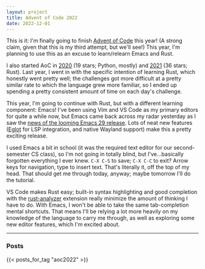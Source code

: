 ```yaml
---
layout: project
title: Advent of Code 2022
date: 2022-12-01
---
```


This is it: I'm finally going to finish
[Advent of Code](https://adventofcode.com/) this year! (A strong
claim, given that this is my third attempt, but we'll see!) This year, I'm
planning to use this as an excuse to learn/relearn Emacs and Rust.

<!--more-->

I also started AoC in
[2020](https://github.com/ChandlerSwift/aoc/tree/main/2020) (19 stars; Python,
mostly) and [2021](https://github.com/ChandlerSwift/aoc/tree/main/aoc2021) (36
stars; Rust). Last year, I went in with the specific intention of learning Rust,
which honestly went pretty well; the challenges got more difficult at a pretty
similar rate to which the language grew more familiar, so I ended up spending a
pretty consistent amount of time on each day's challenge.

This year, I'm going to continue with Rust, but with a different learning
component: Emacs! I've been using Vim and VS Code as my primary editors for
quite a while now, but Emacs came back across my radar yesterday as I saw the
[news of the looming Emacs 29 release](https://blog.phundrak.com/emacs-29-what-can-we-expect/).
Lots of neat new features ([Eglot](https://github.com/joaotavora/eglot) for LSP
integration, and native Wayland support) make this a pretty exciting release.

I used Emacs a bit in school (it was the required text editor for our
second-semester CS class), so I'm not going in totally blind, but
I've...basically forgotten everything I ever knew. `C-X C-S` to save; `C-X C-C`
to exit? Arrow keys for navigation, type to insert text. That's literally it,
off the top of my head. That should get me through today, anyway; maybe tomorrow
I'll do the tutorial.

VS Code makes Rust easy; built-in syntax highlighting and good completion with
the [rust-analyzer](https://rust-analyzer.github.io/) extension really minimize
the amount of thinking I have to do. With Emacs, I won't be able to take the
same tab-completion mental shortcuts. That means I'll be relying a lot more
heavily on my knowledge of the language to carry me through, as well as
exploring some new editor features, which I'm excited about.

<hr>

### Posts

{{< posts_for_tag "aoc2022" >}}
